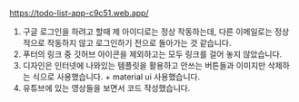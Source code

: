 https://todo-list-app-c9c51.web.app/

1. 구글 로그인을 하려고 할때 제 아이디로는 정상 작동하는데, 다른 이메일로는 정상적으로 작동하지 않고 로그인하기 전으로 돌아가는 것 같습니다.
2. 푸터의 링크 중 깃허브 아이콘을 제외하고는 모두 링크를 걸어 놓지 않았습니다.
3. 디자인은 인터넷에 나와있는 템플릿을 활용하고 안쓰는 버튼들과 이미지만 삭제하는 식으로 사용했습니다. + material ui 사용했습니다.
4. 유튜브에 있는 영상들을 보면서 코드 작성했습니다.

